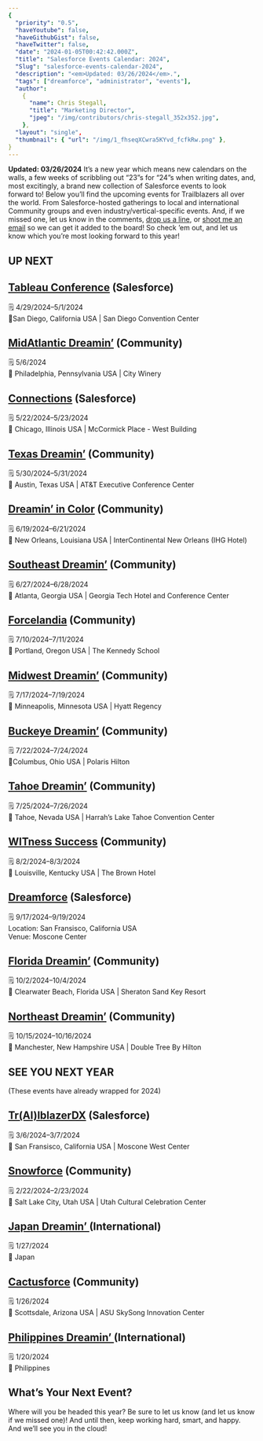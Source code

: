```yaml
---
{
  "priority": "0.5",
  "haveYoutube": false,
  "haveGithubGist": false,
  "haveTwitter": false,
  "date": "2024-01-05T00:42:42.000Z",
  "title": "Salesforce Events Calendar: 2024",
  "Slug": "salesforce-events-calendar-2024",
  "description": "<em>Updated: 03/26/2024</em>.",
  "tags": ["dreamforce", "administrator", "events"],
  "author":
    {
      "name": Chris Stegall,
      "title": "Marketing Director",
      "jpeg": "/img/contributors/chris-stegall_352x352.jpg",
    },
  "layout": "single",
  "thumbnail": { "url": "/img/1_fhseqXCwra5KYvd_fcfkRw.png" },
}
---
```


**Updated: 03/26/2024**
It’s a new year which means new calendars on the walls, a few weeks of scribbling out “23”s for “24”s when writing dates, and, most excitingly, a brand new collection of Salesforce events to look forward to!
Below you’ll find the upcoming events for Trailblazers all over the world. From Salesforce-hosted gatherings to local and international Community groups and even industry/vertical-specific events.
And, if we missed one, let us know in the comments, [drop us a line](https://appexchange.salesforce.com/appxConsultingListingDetail?listingId=a0N30000001gF9jEAE&legacy=true), or [shoot me an email](mailto:cstegall@mkpartners.com) so we can get it added to the board! So check ’em out, and let us know which you’re most looking forward to this year!

## UP NEXT

## [Tableau Conference](https://www.salesforce.com/tableau-conference/) (Salesforce)

🗒️ 4/29/2024–5/1/2024<br>📍San Diego, California USA | San Diego Convention Center

## [MidAtlantic Dreamin’](https://midatlanticdreamin.com/) (Community)

🗒️ 5/6/2024<br>📍 Philadelphia, Pennsylvania USA | City Winery

## [Connections](https://www.salesforce.com/connections/) (Salesforce)

🗒️ 5/22/2024–5/23/2024<br>📍 Chicago, Illinois USA | McCormick Place - West Building

## [Texas Dreamin’](https://www.texasdreamin.org/) (Community)

🗒️ 5/30/2024–5/31/2024<br>📍 Austin, Texas USA | AT&amp;T Executive Conference Center

## [Dreamin’ in Color](https://www.dreaminincolor.me/) (Community)

🗒️ 6/19/2024–6/21/2024<br>📍 New Orleans, Louisiana USA | InterContinental New Orleans (IHG Hotel)

## [Southeast Dreamin’](https://southeastdreamin.com/) (Community)

🗒️ 6/27/2024–6/28/2024<br>📍 Atlanta, Georgia USA | Georgia Tech Hotel and Conference Center

## [Forcelandia](https://forcelandia.com/) (Community)

🗒️ 7/10/2024–7/11/2024<br>📍 Portland, Oregon USA | The Kennedy School

## [Midwest Dreamin’](https://www.midwestdreamin.com/) (Community)

🗒️ 7/17/2024–7/19/2024<br>📍 Minneapolis, Minnesota USA | Hyatt Regency

## [Buckeye Dreamin’](https://www.buckeyedreamin.com/) (Community)

🗒️ 7/22/2024–7/24/2024<br>📍Columbus, Ohio USA | Polaris Hilton

## [Tahoe Dreamin’](https://tahoedreamin.com/) (Community)

🗒️ 7/25/2024–7/26/2024<br>📍 Tahoe, Nevada USA | Harrah’s Lake Tahoe Convention Center

## [WITness Success](https://witnesssuccess.com/) (Community)

🗒️ 8/2/2024–8/3/2024<br>📍 Louisville, Kentucky USA | The Brown Hotel

## [Dreamforce](https://www.salesforce.com/dreamforce/) (Salesforce)

🗒️ 9/17/2024–9/19/2024<br>Location: San Fransisco, California USA<br>Venue: Moscone Center

## [Florida Dreamin’](https://www.fldreamin.com/) (Community)

🗒️ 10/2/2024–10/4/2024<br>📍 Clearwater Beach, Florida USA | Sheraton Sand Key Resort

## [Northeast Dreamin’](https://northeastdreamin.com/) (Community)

🗒️ 10/15/2024–10/16/2024<br>📍 Manchester, New Hampshire USA | Double Tree By Hilton

## SEE YOU NEXT YEAR

(These events have already wrapped for 2024)

## [Tr(AI)lblazerDX](https://www.salesforce.com/trailblazerdx/) (Salesforce)

🗒️ 3/6/2024–3/7/2024<br>📍 San Fransisco, California USA | Moscone West Center

## [Snowforce](https://www.snowforce.io/) (Community)

🗒️ 2/22/2024–2/23/2024<br>📍 Salt Lake City, Utah USA | Utah Cultural Celebration Center

## [Japan Dreamin’ ](https://www.japandreamin.com/en/)(International)

🗒️ 1/27/2024<br>📍 Japan

## [Cactusforce](https://www.cactusforce.com/) (Community)

🗒️ 1/26/2024<br>📍 Scottsdale, Arizona USA | ASU SkySong Innovation Center

## [Philippines Dreamin’ ](https://www.japandreamin.com/en/)(International)

🗒️ 1/20/2024<br>📍 Philippines

## What’s Your Next Event?

Where will you be headed this year? Be sure to let us know (and let us know if we missed one)!
And until then, keep working hard, smart, and happy. And we’ll see you in the cloud!
